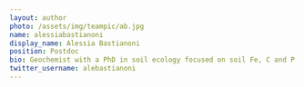 ```yaml
---
layout: author
photo: /assets/img/teampic/ab.jpg
name: alessiabastianoni
display_name: Alessia Bastianoni
position: Postdoc
bio: Geochemist with a PhD in soil ecology focused on soil Fe, C and P biogeochemical cycles, R wizard, microbiologist in trainning
twitter_username: alebastianoni
---
```

